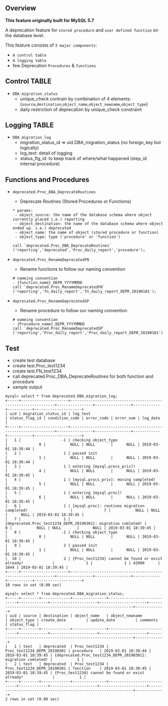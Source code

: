 ## Overview
__This feature originally built for MySQL 5.7__

A deprecation feature for `stored procedure` and `user defined function` on the database level.

This feature consists of `3 major components`:
- `A control table`
- `A logging table`
- few Deprecation `Procedures` & `functions`

## Control TABLE
  - `DBA_migration_status`
    - unique_check contrain by combination of 4 elements:
     {`source`,`destination`,`object_name`,`object_newname`,`object_type`}
    - daily restriction of deprecation by unique_check constraint

## Logging TABLE
  - `DBA_migration_log`
     - migration_status_id => uid.DBA_migration_status (no foreign_key but logically)
     - log_text: detail of logging
     - status_flg_id: to keep track of where/what happened (step_id internal procedure)

## Functions and Procedures
  - `deprecated.Proc_DBA_DeprecateRoutines`
    - Deprecate Routines (Stored Procedures or Functions)
    
    ```
    * params:
     - object_source: the name of the database schema where object currently placed i.e.) reporting
     - object_destination: the name of the database schema where object ended up. i.e.) deprecated
     - object_name: the name of object (stored procedure or function)
     - object_type: type ('procedure' or 'function')

    call `deprecated.Proc_DBA_DeprecateRoutines` ('reporting','deprecated','Proc_daily_report','procedure'); 
    ```

  - `deprecated.Proc_RenameDeprecatedFN`
    - Rename functions to follow our naming convention 
    ```
    # nameing convention 
    - {function_name}_DEPR_YYYYMMDD
    call `deprecated.Proc_RenameDeprecatedFN` ('reporting','fn_daily_report','fn_daily_report_DEPR_20190101');
    ```

  - `deprecated.Proc_RenameDeprecatedSP`
    - Rename procedure to follow our naming convention 
    ```
    # nameing convention 
    - {Procedure_name}_DEPR_YYYYMMDD
    call `deprecated.Proc_RenameDeprecatedSP` ('reporting','Proc_daily_report','Proc_daily_report_DEPR_20190101');
    ```

## Test
 - create test database
 - create test.Proc_test1234
 - create test.FN_test1234
 - call deprecated.Proc_DBA_DeprecateRoutines for both function and procedure
 - sample output
 ```
 mysql> select * from deprecated.DBA_migration_log;
 +-----+---------------------+---------------------------------------------------------------+----------------+----------------+------------+-----------+---------------------+
 | uid | migration_status_id | log_text                                                      | status_flag_id | condition_code | error_code | error_num | log_date            |
 +-----+---------------------+---------------------------------------------------------------+----------------+----------------+------------+-----------+---------------------+
 |   1 |                  -1 | checking object_type                                          |              0 |           NULL | NULL       |      NULL | 2019-03-01 18:39:44 |
 |   2 |                   1 | passed init                                                   |              1 |           NULL | NULL       |      NULL | 2019-03-01 18:39:44 |
 |   3 |                   1 | entering [mysql.procs_priv]!                                  |              4 |           NULL | NULL       |      NULL | 2019-03-01 18:39:45 |
 |   4 |                   1 | [mysql.procs_priv]: moving completed!                         |              5 |           NULL | NULL       |      NULL | 2019-03-01 18:39:45 |
 |   5 |                   1 | entering [mysql.proc]!                                        |              6 |           NULL | NULL       |      NULL | 2019-03-01 18:39:45 |
 |   6 |                   1 | [mysql.proc]: routines migration completed!                   |              7 |           NULL | NULL       |      NULL | 2019-03-01 18:39:45 |
 |   7 |                   1 | {deprecated.Proc_test1234_DEPR_20190301}: migration comleted! |              8 |           NULL | NULL       |      NULL | 2019-03-01 18:39:45 |
 |   8 |                  -1 | checking object_type                                          |              0 |           NULL | NULL       |      NULL | 2019-03-01 18:39:45 |
 |   9 |                   2 | passed init                                                   |              1 |           NULL | NULL       |      NULL | 2019-03-01 18:39:45 |
 |  10 |                   2 | {Proc_test1234} cannot be found or exist already!             |              1 |              1 | 42000      |      1644 | 2019-03-01 18:39:45 |
 +-----+---------------------+---------------------------------------------------------------+----------------+----------------+------------+-----------+---------------------+
 10 rows in set (0.00 sec)

 mysql> select * from deprecated.DBA_migration_status;
 +-----+--------+-------------+---------------+-----------------------------+-------------+---------------------+---------------------+---------------------------------------------------------------+-------------+
 | uid | source | destination | object_name   | object_newname              | object_type | create_date         | update_date         | comments                                                      | status_flag |
 +-----+--------+-------------+---------------+-----------------------------+-------------+---------------------+---------------------+---------------------------------------------------------------+-------------+
 |   1 | test   | deprecated  | Proc_test1234 | Proc_test1234_DEPR_20190301 | procedure   | 2019-03-01 18:39:44 | 2019-03-01 18:39:45 | {deprecated.Proc_test1234_DEPR_20190301}: migration comleted! |           1 |
 |   2 | test   | deprecated  | Proc_test1234 | Proc_test1234_DEPR_20190301 | function    | 2019-03-01 18:39:45 | 2019-03-01 18:39:45 | {Proc_test1234} cannot be found or exist already!             |           1 |
 +-----+--------+-------------+---------------+-----------------------------+-------------+---------------------+---------------------+---------------------------------------------------------------+-------------+
 2 rows in set (0.00 sec)
 ```
